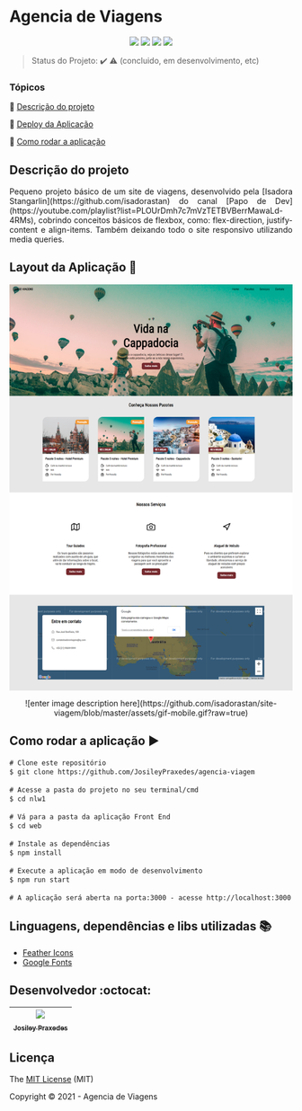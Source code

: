 <h1>Agencia de Viagens</h1> 

<p align="center">
  <img src="http://img.shields.io/static/v1?label=License&message=MIT&color=green&style=for-the-badge"/>
  <img src="http://img.shields.io/static/v1?label=HTML5&message=2.6.3&color=red&style=for-the-badge&logo=html"/>
  <img src="http://img.shields.io/static/v1?label=CSS&message=3&color=blue&style=for-the-badge&logo=html"/>
  <img src="http://img.shields.io/static/v1?label=STATUS&message=CONCLUIDO&color=GREEN&style=for-the-badge"/>
</p>

> Status do Projeto: :heavy_check_mark: :warning: (concluido, em desenvolvimento, etc)

### Tópicos 

:small_blue_diamond: [Descrição do projeto](#descrição-do-projeto)

:small_blue_diamond: [Deploy da Aplicação](#layout-da-aplicação-dash)

:small_blue_diamond: [Como rodar a aplicação](#como-rodar-a-aplicação-arrow_forward)

## Descrição do projeto 

<p align="justify">
  Pequeno projeto básico de um site de viagens, desenvolvido pela [Isadora Stangarlin](https://github.com/isadorastan) do canal [Papo de Dev](https://youtube.com/playlist?list=PLOUrDmh7c7mVzTETBVBerrMawaLd-4RMs), cobrindo conceitos básicos de flexbox, como: flex-direction, justify-content e align-items. Também deixando todo o site responsivo utilizando media queries.
</p>

## Layout da Aplicação :dash:

<p align="center" style="display: flex; align-items: flex-start; justify-content: center;">
  	<img alt="Página inicial" src="/.github/screenshots/index.png" width="100%">
</p>

<p align="center" style="display: flex; align-items: flex-start; justify-content: center;">
  	![enter image description here](https://github.com/isadorastan/site-viagem/blob/master/assets/gif-mobile.gif?raw=true)
</p>

## Como rodar a aplicação :arrow_forward:

```
# Clone este repositório
$ git clone https://github.com/JosileyPraxedes/agencia-viagem

# Acesse a pasta do projeto no seu terminal/cmd
$ cd nlw1

# Vá para a pasta da aplicação Front End
$ cd web

# Instale as dependências
$ npm install

# Execute a aplicação em modo de desenvolvimento
$ npm run start

# A aplicação será aberta na porta:3000 - acesse http://localhost:3000
```

## Linguagens, dependências e libs utilizadas :books:

- [Feather Icons](https://feathericons.com/)
- [Google Fonts](https://fonts.google.com/)

## Desenvolvedor :octocat:


| [<img src="https://avatars.githubusercontent.com/u/56873688?v=4" width=115><br><sub>Josiley Praxedes</sub>](https://github.com/JosileyPraxedes) |
| :---: | 

## Licença 

The [MIT License]() (MIT)

Copyright :copyright: 2021 - Agencia de Viagens

